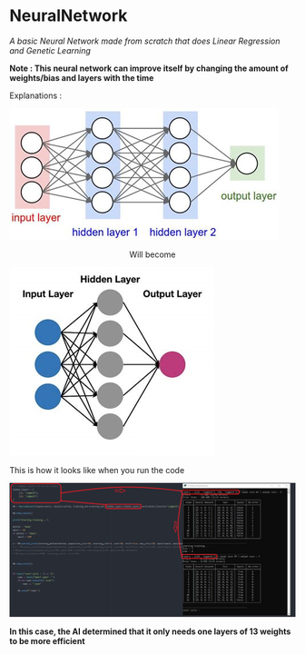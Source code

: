 # NeuralNetwork
*A basic Neural Network made from scratch that does Linear Regression and Genetic Learning*

**Note : This neural network can improve itself by changing the amount of weights/bias and layers with the time**

Explanations :


![input](./images/hidden2.jpg?raw=true "how the neural network was set")


<p style="text-align: center;">Will become</p>


![output](./images/hidden3.jpg?raw=true "how the neural network end")

This is how it looks like when you run the code

![explanation](./images/layers_explanation.jpg?raw=true "explanation of the neural network")

**In this case, the AI determined that it only needs one layers of 13 weights to be more efficient**
